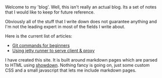 Welcome to my 'blog'. Well, this isn't really an actual blog. Its a set of notes that
I would like to keep for future reference.

Obviously all of the stuff that I write down does not guarantee anything and I'm not the
leading expert in most of the fields I write about.

Here is the current list of articles:
- [Git commands for beginners](?page=git-commands)
- [Using jetty runner to serve client & proxy](?page=jetty-client-proxy)

I have created this site. It is built around markdown pages which are parsed to HTML
using [showdown](https://github.com/showdownjs/showdown). Nothing fancy is going on,
just some custom CSS and a small javascript that lets me include markdown pages.